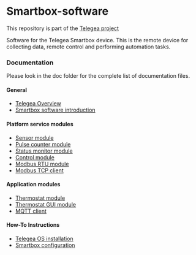 # Smartbox-software

This repository is part of the [Telegea project](https://github.com/Telegea)  

Software for the Telegea Smartbox device. This is the remote device for collecting data, remote control and performing automation tasks.  

### Documentation

Please look in the doc folder for the complete list of documentation files.  

#### General
* [Telegea Overview](doc/01-overview.md)
* [Smartbox software introduction](doc/02-device-software.md)

#### Platform service modules
* [Sensor module](doc/03-sensor-module.md)
* [Pulse counter module](doc/04-pulse-counter-module.md)
* [Status monitor module](doc/05-status-module.md)
* [Control module](doc/06-control-module.md)
* [Modbus RTU module](doc/07-modbusrtu-module.md)
* [Modbus TCP client](doc/09-modbustcp-client.md)

#### Application modules
* [Thermostat module](doc/10-thermostat-module.md)
* [Thermostat GUI module](doc/11-thermostatgui-module.md)
* [MQTT client](doc/12-mqtt-client-module.md)

#### How-To Instructions
* [Telegea OS installation](doc/raspi-os-installation.md)
* [Smartbox configuration](doc/smartbox-configuration.md)
